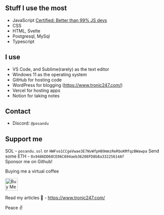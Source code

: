 ## Stuff I use the most

- JavaScript [Certified: Better than 99% JS devs](https://www.codingame.com/certification/UuE-yYkOPsUD3F6aCWZ5ZA)
- CSS
- HTML, Svelte
- Postgresql, MySql
- Typescript

## I use

- VS Code, and Sublime(rarely) as the text editor
- Windows 11 as the operating system
- GitHub for hosting code
- WordPress for blogging (https://www.tronic247.com/)
- Vercel for hosting apps
- Notion for taking notes

## Contact

- Discord: `@posandu` 

## Support me

SOL - `posandu.sol` or `HWFvo1CCgeVwae3E7NvWfpH89mmzReRboKMfqzBWawpa`
Send some ETH - `0x9486DD60CE06C694aeb36208FD8b8a33225614Af` <br>
Sponsor me on Github! <br>

Buying me a virtual coffee

<a href="https://www.buymeacoffee.com/posandu" target="_blank"><img src="https://cdn.buymeacoffee.com/buttons/v2/default-red.png" alt="Buy Me A Coffee" style="height: 40px !important;" ></a>

Read my articles 🥰 - https://www.tronic247.com/

Peace ✌️
